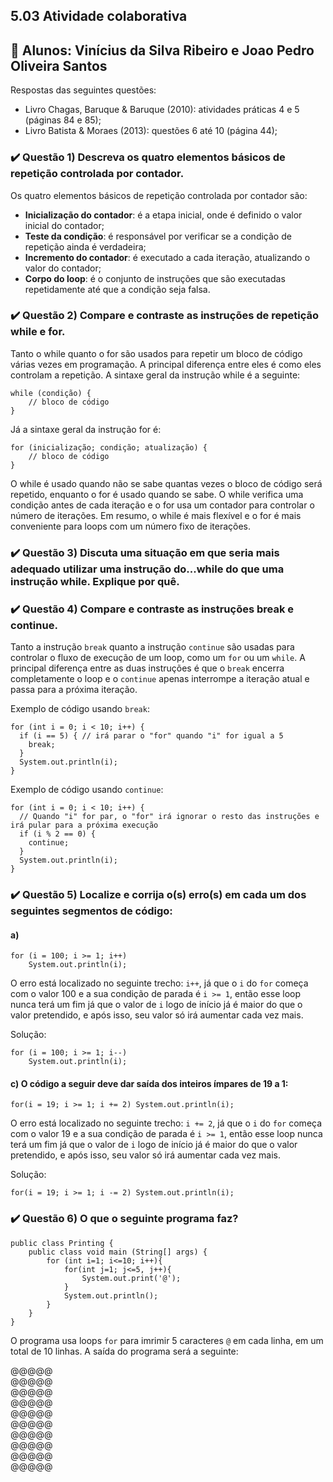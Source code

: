 ## 5.03 Atividade colaborativa

## 🤝 Alunos: Vinícius da Silva Ribeiro e Joao Pedro Oliveira Santos

Respostas das seguintes questões:

- Livro Chagas, Baruque & Baruque (2010): atividades práticas 4 e 5 (páginas 84 e 85);
- Livro Batista & Moraes (2013): questões 6 até 10 (página 44);

### ✔️ Questão 1) Descreva os quatro elementos básicos de repetição controlada por contador.

Os quatro elementos básicos de repetição controlada por contador são:

- **Inicialização do contador**: é a etapa inicial, onde é definido o valor inicial do contador;
- **Teste da condição**: é responsável por verificar se a condição de repetição ainda é verdadeira; 
- **Incremento do contador**: é executado a cada iteração, atualizando o valor do contador; 
- **Corpo do loop**: é o conjunto de instruções que são executadas repetidamente até que a condição seja falsa.

### ✔️ Questão 2) Compare e contraste as instruções de repetição while e for.

Tanto o while quanto o for são usados para repetir um bloco de código várias vezes em programação. A principal diferença entre eles é como eles controlam a repetição.
A sintaxe geral da instrução while é a seguinte:
```
while (condição) {
    // bloco de código
}
```
Já a sintaxe geral da instrução for é:
```
for (inicialização; condição; atualização) {
    // bloco de código
}
```
O while é usado quando não se sabe quantas vezes o bloco de código será repetido, enquanto o for é usado quando se sabe. O while verifica uma condição antes de cada iteração e o for usa um contador para controlar o número de iterações. Em resumo, o while é mais flexível e o for é mais conveniente para loops com um número fixo de iterações.

### ✔️ Questão 3) Discuta uma situação em que seria mais adequado utilizar uma instrução do...while do que uma instrução while. Explique por quê.


### ✔️ Questão 4) Compare e contraste as instruções break e continue.
Tanto a instrução `break` quanto a instrução `continue` são usadas para controlar o fluxo de execução de um loop, como um `for` ou um `while`. A principal diferença entre as duas instruções é que o `break` encerra completamente o loop e o `continue` apenas interrompe a iteração atual e passa para a próxima iteração.

Exemplo de código usando `break`:
```
for (int i = 0; i < 10; i++) {
  if (i == 5) { // irá parar o "for" quando "i" for igual a 5
    break;
  }
  System.out.println(i);
}
```

Exemplo de código usando `continue`:
```
for (int i = 0; i < 10; i++) {
  // Quando "i" for par, o "for" irá ignorar o resto das instruções e irá pular para a próxima execução
  if (i % 2 == 0) {
    continue;
  }
  System.out.println(i);
}
```

### ✔️ Questão 5) Localize e corrija o(s) erro(s) em cada um dos seguintes segmentos de código:
#### a) 
``` 
for (i = 100; i >= 1; i++)
    System.out.println(i);
```

O erro está localizado no seguinte trecho: `i++`, já que o `i` do `for` começa com o valor 100 e a sua condição de parada é `i >= 1`, então esse loop nunca terá um fim já que o valor de `i` logo de início já é maior do que o valor pretendido, e após isso, seu valor só irá aumentar cada vez mais.

Solução:
``` 
for (i = 100; i >= 1; i--)
    System.out.println(i);
```

#### c) O código a seguir deve dar saída dos inteiros ímpares de 19 a 1:
```
for(i = 19; i >= 1; i += 2) System.out.println(i);
```

O erro está localizado no seguinte trecho: `i += 2`, já que o `i` do `for` começa com o valor 19 e a sua condição de parada é `i >= 1`, então esse loop nunca terá um fim já que o valor de `i` logo de início já é maior do que o valor pretendido, e após isso, seu valor só irá aumentar cada vez mais.

Solução:
```
for(i = 19; i >= 1; i -= 2) System.out.println(i);
```


### ✔️ Questão 6) O que o seguinte programa faz?
```
public class Printing {
    public class void main (String[] args) {
        for (int i=1; i<=10; i++){
            for(int j=1; j<=5, j++){
                System.out.print('@');
            }
            System.out.println();
        }
    }
}
```
O programa usa loops `for` para imrimir 5 caracteres `@` em cada linha, em um total de 10 linhas. A saída do programa será a seguinte:

@@@@@<br>
@@@@@<br>
@@@@@<br>
@@@@@<br>
@@@@@<br>
@@@@@<br>
@@@@@<br>
@@@@@<br>
@@@@@<br>
@@@@@<br>

